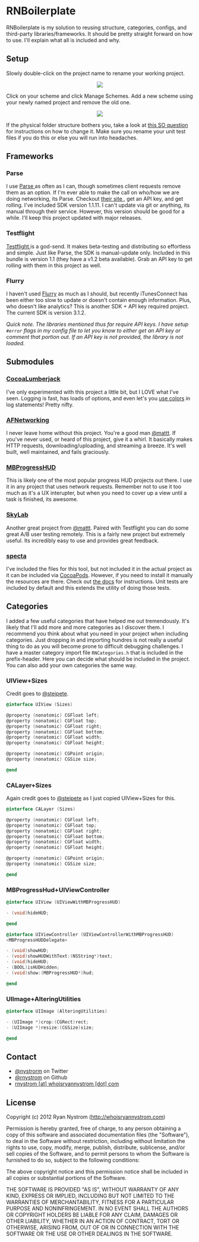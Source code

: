 RNBoilerplate
======

RNBoilerplate is my solution to reusing structure, categories, configs, and third-party libraries/frameworks. It should be pretty straight forward on how to use. I'll explain what all is included and why.

## Setup

Slowly double-click on the project name to rename your working project.

<center><img src="https://github.com/rnystrom/RNBoilerplate/blob/public/images/rename.png?raw=true" /></center>

Click on your scheme and click Manage Schemes. Add a new scheme using your newly named project and remove the old one.

<center><img src="https://github.com/rnystrom/RNBoilerplate/blob/public/images/scheme.png?raw=true" /></center>

If the physical folder structure bothers you, take a look at [this SO question](http://stackoverflow.com/questions/8262613/renaming-xcode-4-project-and-the-actual-folder) for instructions on how to change it. Make sure you rename your unit test files if you do this or else you will run into headaches.

## Frameworks

### Parse

I use [ Parse ](https://parse.com) as often as I can, though sometimes client requests remove them as an option. If I'm ever able to make the call on who/how we are doing networking, its Parse. Checkout [ their site ](https://parse.com), get an API key, and get rolling. I've included SDK version 1.1.11. I can't update via git or anything, its manual through their service. However, this version should be good for a while. I'll keep this project updated with major releases.

### Testflight

[ Testflight ](https://testflightapp.com/dashboard/) is a god-send. It makes beta-testing and distributing so effortless and simple. Just like Parse, the SDK is manual-update only. Included in this bundle is version 1.1 (they have a v1.2 beta available). Grab an API key to get rolling with them in this project as well.

### Flurry

I haven't used [Flurry](http://www.flurry.com) as much as I should, but recently iTunesConnect has been either too slow to update or doesn't contain enough information. Plus, who doesn't like analytics? This is another SDK + API key required project. The current SDK is version 3.1.2. 

*Quick note. The libraries mentioned thus far require API keys. I have setup <code>#error</code> flags in my config file to let you know to either get an API key or comment that portion out. If an API key is not provided, the library is not loaded.*

## Submodules

### [CocoaLumberjack](https://github.com/robbiehanson/CocoaLumberjack)

I've only experimented with this project a little bit, but I LOVE what I've seen. Logging is fast, has loads of options, and even let's you [use colors](https://github.com/robbiehanson/CocoaLumberjack/wiki/XcodeColors) in log statements! Pretty nifty.

### [AFNetworking](https://github.com/AFNetworking/AFNetworking)

I never leave home without this project. You're a good man [@mattt](https://github.com/mattt). If you've never used, or heard of this project, give it a whirl. It basically makes HTTP requests, downloading/uploading, and streaming a breeze. It's well built, well maintained, and fails graciously.

### [MBProgressHUD](https://github.com/jdg/MBProgressHUD)

This is likely one of the most popular progress HUD projects out there. I use it in any project that uses network requests. Remember not to use it too much as it's a UX interupter, but when you need to cover up a view until a task is finished, its awesome.

### [SkyLab](https://github.com/mattt/SkyLab)

Another great project from [@mattt](https://github.com/mattt). Paired with Testflight you can do some great A/B user testing remotely. This is a fairly new project but extremely useful. Its incredibly easy to use and provides great feedback.

### [specta](https://github.com/petejkim/specta)

I've included the files for this tool, but not included it in the actual project as it can be included via [CocoaPods](https://github.com/CocoaPods/CocoaPods). However, if you need to install it manually the resources are there. Check out [the docs](https://github.com/petejkim/specta) for instructions. Unit tests are included by default and this extends the utility of doing those tests.

## Categories

I added a few useful categories that have helped me out tremendously. It's likely that I'll add more and more categories as I discover them. I recommend you think about what you need in your project when including categories. Just dropping in and importing hundres is not really a useful thing to do as you will become prone to difficult debugging challenges. I have a master category import file <code>RNCategories.h</code> that is included in the prefix-header. Here you can decide what should be included in the project. You can also add your own categories the same way.

### UIView+Sizes

Credit goes to [@steipete](https://github.com/steipete).

``` objective-c
@interface UIView (Sizes)

@property (nonatomic) CGFloat left;
@property (nonatomic) CGFloat top;
@property (nonatomic) CGFloat right;
@property (nonatomic) CGFloat bottom;
@property (nonatomic) CGFloat width;
@property (nonatomic) CGFloat height;

@property (nonatomic) CGPoint origin;
@property (nonatomic) CGSize size;

@end
```

### CALayer+Sizes

Again credit goes to [@steipete](https://github.com/steipete) as I just copied UIView+Sizes for this.

``` objective-c
@interface CALayer (Sizes)

@property (nonatomic) CGFloat left;
@property (nonatomic) CGFloat top;
@property (nonatomic) CGFloat right;
@property (nonatomic) CGFloat bottom;
@property (nonatomic) CGFloat width;
@property (nonatomic) CGFloat height;

@property (nonatomic) CGPoint origin;
@property (nonatomic) CGSize size;

@end
```

### MBProgressHud+UIViewController

``` objective-c
@interface UIView (UIViewWithMBProgressHUD)

- (void)hideHUD;

@end

@interface UIViewController (UIViewControllerWithMBProgressHUD)
<MBProgressHUDDelegate>

- (void)showHUD;
- (void)showHUDWithText:(NSString*)text;
- (void)hideHUD;
- (BOOL)isHUDHidden;
- (void)show:(MBProgressHUD*)hud;

@end
```

### UIImage+AlteringUtilities

``` objective-c
@interface UIImage (AlteringUtilities)

- (UIImage *)crop:(CGRect)rect;
- (UIImage *)resize:(CGSize)size;

@end
```

## Contact

* [@nystrorm](https://twitter.com/nystrorm) on Twitter
* [@rnystrom](https://github.com/rnystrom) on Github
* <a href="mailTo:rnystrom@whoisryannystrom.com">rnystrom [at] whoisryannystrom [dot] com</a>

## License

Copyright (c) 2012 Ryan Nystrom (http://whoisryannystrom.com)

Permission is hereby granted, free of charge, to any person obtaining a copy
of this software and associated documentation files (the "Software"), to deal
in the Software without restriction, including without limitation the rights
to use, copy, modify, merge, publish, distribute, sublicense, and/or sell
copies of the Software, and to permit persons to whom the Software is
furnished to do so, subject to the following conditions:

The above copyright notice and this permission notice shall be included in
all copies or substantial portions of the Software.

THE SOFTWARE IS PROVIDED "AS IS", WITHOUT WARRANTY OF ANY KIND, EXPRESS OR
IMPLIED, INCLUDING BUT NOT LIMITED TO THE WARRANTIES OF MERCHANTABILITY,
FITNESS FOR A PARTICULAR PURPOSE AND NONINFRINGEMENT. IN NO EVENT SHALL THE
AUTHORS OR COPYRIGHT HOLDERS BE LIABLE FOR ANY CLAIM, DAMAGES OR OTHER
LIABILITY, WHETHER IN AN ACTION OF CONTRACT, TORT OR OTHERWISE, ARISING FROM,
OUT OF OR IN CONNECTION WITH THE SOFTWARE OR THE USE OR OTHER DEALINGS IN
THE SOFTWARE.
